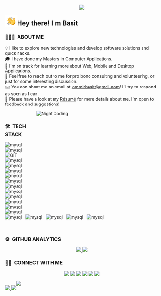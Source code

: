 <!--![BASIT MIR](https://raw.githubusercontent.com/AVS1508/AVS1508/master/assets/Aditya%20Vikram%20Singh%20Ban.jpg)-->
<p align="center">
<img src="./self.gif" height='400' />
</p>
<img alt="Night Coding" src="./Hand%20Wave.gif" width='40' align="left"/><h2>Hey there! I'm Basit 
<!--        <img src="https://visitor-badge.glitch.me/badge?page_id=basitmir" align="right"/> -->
</h2>


<!-- ## 👋 &nbsp;Hey there! I'm Basit -->

### 👨🏻‍💻 &nbsp;ABOUT ME

💡 I like to explore new technologies and develop software solutions and quick hacks.\
🎓 I have done my Masters in Computer Applications.\
🌱 I'm on track for learning more about Web, Mobile and Desktop Applications.\
💬 Feel free to reach out to me for pro bono consulting and volunteering, or just for some interesting discussion.\
✉️ You can shoot me an email at iammirbasit@gmail.com! I'll try to respond as soon as I can.\
📄 Please have a look at my [Résumé](https://www.basit.com/resume.html) for more details about me. I'm open to feedback and suggestions!
<!--✍️ &nbsp;In my free time, I pursue Graphic Design and Blog Writing as hobbies/side hustles.\ -->

<!--<img alt="Night Coding" src="https://raw.githubusercontent.com/AVS1508/AVS1508/master/assets/Night-Coding.gif" align="right"/>-->

<!-- <img alt="Night Coding" src="https://camo.githubusercontent.com/992babdffd8c74a1502de375fbdf7e4d54773242/68747470733a2f2f6d656469612e67697068792e636f6d2f6d656469612f53576f536b4e36447854737a71494b4571762f67697068792e676966" align="right" height="200" width="320"/> -->

<img alt="Night Coding" src="https://github.com/Adam-pw/Adam-pw/blob/main/animation_500_kxa883sd.gif" align="right" height="330" width="400"/></br>
### 🛠 &nbsp;TECH STACK
<p></p>

<p>
       <img src="https://braze-marketing-assets.s3.amazonaws.com/images/partner_logos/react-native.png" alt="mysql"  height="40"/>  &nbsp;
      <img src="https://www.vectorlogo.zone/logos/w3_html5/w3_html5-ar21.svg" alt="mysql"  height="40"/>  &nbsp;
      <img src="https://www.vectorlogo.zone/logos/git-scm/git-scm-ar21.svg" alt="GIT"  height="40"/>  &nbsp;
      <img src="https://www.vectorlogo.zone/logos/mysql/mysql-ar21.svg" alt="mysql"  height="40"/>  &nbsp;
        <img src="https://img.shields.io/badge/-05122A?style=flat-square&logo=C%2B%2B&logoColor=A8B9CC" alt="mysql"  height="30"/>  &nbsp;
      <img src="https://www.vectorlogo.zone/logos/netlifyapp_watercss/netlifyapp_watercss-ar21.svg" alt="mysql" height="40"/>  &nbsp;
       <img src="https://www.vectorlogo.zone/logos/reactjs/reactjs-ar21.svg" alt="mysql"  height="40"/>  &nbsp;
      <img src="https://www.vectorlogo.zone/logos/electronjs/electronjs-ar21.svg" alt="mysql"  height="40"/>  &nbsp;
      <img src="https://www.vectorlogo.zone/logos/javascript/javascript-ar21.svg" alt="mysql" height="40"/>  &nbsp;
      <img src="https://img.shields.io/badge/-05122A?style=flat-square&logo=C&logoColor=A8B9CC" alt="mysql"  height="30"/>  &nbsp;
       <img src="https://www.vectorlogo.zone/logos/nodejs/nodejs-ar21.svg" alt="mysql" height="40"/>  &nbsp;
      <img src="https://www.vectorlogo.zone/logos/getbootstrap/getbootstrap-ar21.svg" alt="mysql"  height="40"/>  &nbsp;
      <img src="https://www.vectorlogo.zone/logos/github/github-ar21.svg" alt="mysql"  height="40"/>  &nbsp;
       <img src="https://www.vectorlogo.zone/logos/jquery/jquery-ar21.svg" alt="mysql"  height="40"/>  &nbsp;
      <img src="https://img.shields.io/badge/-Redux-764ABC?style=flat-square&logo=redux&logoColor=white" alt="mysql"  height="30"/>  &nbsp;
       <img src="https://www.vectorlogo.zone/logos/flutterio/flutterio-ar21.svg" alt="mysql" height="40"/>  &nbsp;
       <img src="https://www.vectorlogo.zone/logos/laravel/laravel-ar21.svg" alt="mysql" height="40"/>  &nbsp;
       <img src="https://www.vectorlogo.zone/logos/php/php-ar21.svg" alt="mysql"  height="40"/>  &nbsp;
        <img src="https://cdn-media-1.freecodecamp.org/images/1*FDNeKIUeUnf0XdqHmi7nsw.png" alt="mysql"  height="40"/>  &nbsp;
      
</p></br>

### ⚙️ &nbsp;GITHUB ANALYTICS

<p align="center">
  <a href="https://basit-nickelfox.github.io/">
  <img width="49.5%" src="https://github-readme-stats-eight-theta.vercel.app/api?username=basit-nickelfox&show_icons=true&theme=dark&include_all_commits=true&count_private=true&hide_border=true" />
    <img width="49.5%" src="https://github-readme-streak-stats.herokuapp.com/?user=basit-nickelfox&theme=dark&hide_border=true" />
  </a>
</p>

### 🤝🏻 &nbsp;CONNECT WITH ME

<p align="center">
<a href="https://basit-nickelfox.github.io/"><img src="https://img.shields.io/badge/-basit-nickelfox.github.io-3423A6?style=flat&logo=Google-Chrome&logoColor=white"/></a>
<a href="https://in.linkedin.com/in/basitmir"><img src="https://img.shields.io/badge/-Basit%20Mir-0077B5?style=flat&logo=Linkedin&logoColor=white"/></a>
<a href="mailto:iammirbasit@gmail.com"><img src="https://img.shields.io/badge/-iammirbasit@gmail.com-D14836?style=flat&logo=Gmail&logoColor=white"/></a>
<a href="https://www.instagram.com/basit_mir/"><img src="https://img.shields.io/badge/-@basit_mir-E4405F?style=flat&logo=Instagram&logoColor=white"/></a>
<a href="https://www.facebook.com/basit.mir.9"><img src="https://img.shields.io/badge/-@basit.mir.9-1877F2?style=flat&logo=Facebook&logoColor=white"/></a>
<a href="https://twitter.com/iambasitmir"><img src="https://img.shields.io/badge/-@iambasitmir-1769FF?style=flat&logo=Twitter&logoColor=white"/></a>
</p>

<div style="display: flex; flex-direction: row;">


<p align="left">
  <a href="https://basit-nickelfox.github.io/">
  <img width="49.5%" src="https://github-readme-stats.vercel.app/api/top-langs/?username=basit-nickelfox&theme=dark&hide_border=true&layout=compact" />
<span>
<img  width="49.5%"   src="https://readme-jokes.vercel.app/api" />
<span>
  </a>
</p>
<img src="https://activity-graph.herokuapp.com/graph?username=basit-nickelfox&theme=react-dark&hide_border=true&area=true" />


